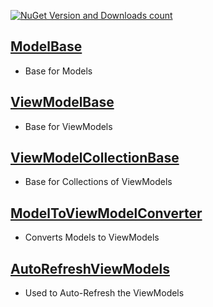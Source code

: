 [![NuGet Version and Downloads count](https://buildstats.info/nuget/TJC.MVVM)](https://www.nuget.org/packages/TJC.MVVM)

## [ModelBase](TJC.MVVM/Models/ModelBase.cs)
- Base for Models

## [ViewModelBase](TJC.MVVM/ViewModels/ViewModelBase.cs)
- Base for ViewModels

## [ViewModelCollectionBase](TJC.MVVM/ViewModels/ViewModelCollectionBase.cs)
- Base for Collections of ViewModels

## [ModelToViewModelConverter](TJC.MVVM/Extensions/Conversion/ModelToViewModelConverter.cs)
- Converts Models to ViewModels

## [AutoRefreshViewModels](TJC.MVVM/Extensions/AutoRefreshViewModels.cs)
- Used to Auto-Refresh the ViewModels
